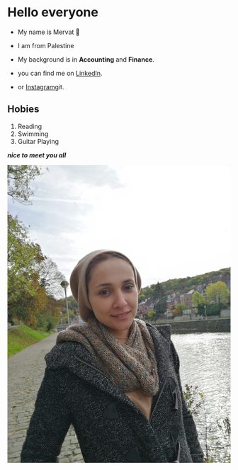 # Hello everyone

- My name is Mervat :woman:
- I am from Palestine
- My background is in **Accounting** and **Finance**.

- you can find me on [LinkedIn](https://www.linkedin.com/in/mervat-abuamro/).
- or [Instagram](https://www.instagram.com/mervetamro/)git.

## Hobies

1. Reading
2. Swimming
3. Guitar Playing

**_nice to meet you all_**

![My picture](img/4246.JPG)

